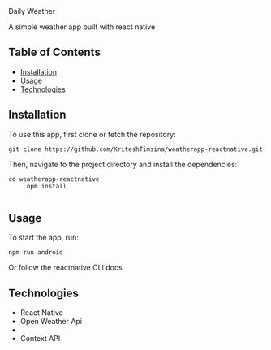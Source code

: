 <body>
  <a>Daily Weather </a>
  <p>A simple weather app built with react native</p>
  <h2>Table of Contents</h2>
  <ul>
    <li><a href="#installation">Installation</a></li>
    <li><a href="#usage">Usage</a></li>
    <li><a href="#technologies-used">Technologies</a></li>
  </ul>
  <h2>Installation</h2>
  <p>To use this app, first clone or fetch the repository:</p>
  <pre><code>git clone https://github.com/KriteshTimsina/weatherapp-reactnative.git</code></pre>
  <p>Then, navigate to the project directory and install the dependencies:</p>
  <pre><code>cd weatherapp-reactnative 
     npm install
  </code></pre>
  <h2>Usage</h2>
  <p>To start the app, run:</p>
  <pre><code>npm run android</code></pre>
  <p>Or follow the reactnative CLI docs</p>
  <h2>Technologies</h2>
  <ul>
    <li>React Native</li>
    <li>Open Weather Api<li>
    <li>Context API</li>
  </ul> 
</body>


